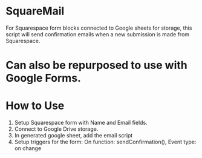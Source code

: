 # SquareMail

For Squarespace form blocks connected to Google sheets for storage, this script will send confirmation emails when a new submission is made from Squarespace.

Can also be repurposed to use with Google Forms.
================
How to Use
================

1. Setup Squarespace form with Name and Email fields.
2. Connect to Google Drive storage.
3. In generated google sheet, add the email script
4. Setup triggers for the form:
    On function: sendConfirmation(), Event type: on change 